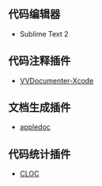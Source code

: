 ## 代码编辑器
- Sublime Text 2

## 代码注释插件
- [VVDocumenter-Xcode](https://github.com/onevcat/VVDocumenter-Xcode "VVDocumenter-Xcode")

## 文档生成插件
- [appledoc](https://github.com/tomaz/appledoc "appledoc")

## 代码统计插件
- [CLOC](https://segmentfault.com/a/1190000002547015 "CLOC")
